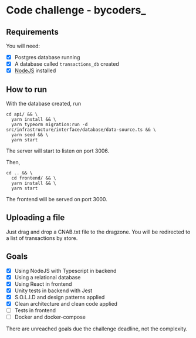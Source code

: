 # Code challenge - bycoders_

## Requirements

You will need:
- [x] Postgres database running
- [x] A database called ```transactions_db``` created
- [x] [NodeJS](https://nodejs.org/en/) installed

## How to run

With the database created, run

```
cd api/ && \
  yarn install && \
  yarn typeorm migration:run -d src/infrastructure/interface/database/data-source.ts && \
  yarn seed && \
  yarn start
```
The server will start to listen on port 3006. 

Then,

```
cd .. && \
  cd frontend/ && \
  yarn install && \
  yarn start
```
The frontend will be served on port 3000.

## Uploading a file

Just drag and drop a CNAB.txt file to the dragzone. You will be redirected to a list of transactions by store.

## Goals

- [x] Using NodeJS with Typescript in backend
- [x] Using a relational database
- [x] Using React in frontend
- [x] Unity tests in backend with Jest
- [x] S.O.L.I.D and design patterns applied
- [x] Clean architecture and clean code applied
- [ ] Tests in frontend
- [ ] Docker and docker-compose

There are unreached goals due the challenge deadline, not the complexity.

